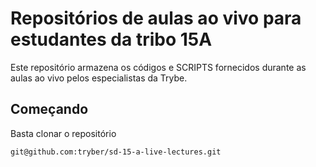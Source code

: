 # Repositórios de aulas ao vivo para estudantes da tribo 15A

Este repositório armazena os códigos e SCRIPTS fornecidos durante as aulas ao vivo pelos especialistas da Trybe.

## Começando

Basta clonar o repositório

``` 
git@github.com:tryber/sd-15-a-live-lectures.git
```